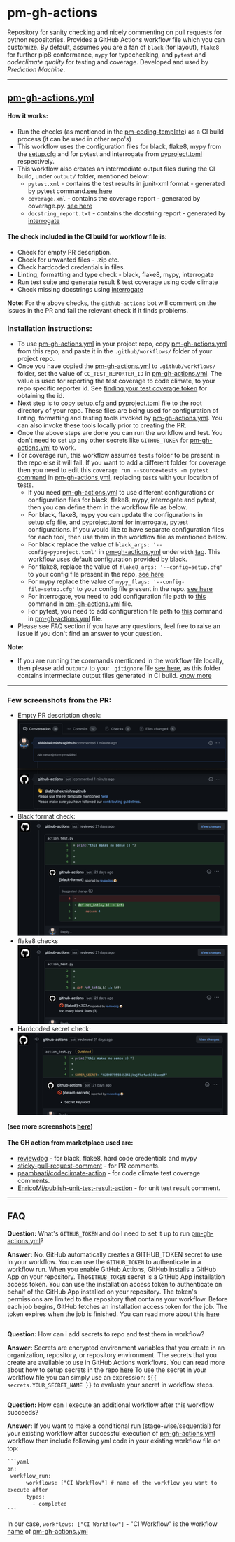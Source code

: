 # pm-gh-actions

Repository for sanity checking and nicely commenting on pull requests for python repositories.
Provides a GitHub Actions workflow file which you can customize. By default, assumes you are a fan of
`black` (for layout), `flake8` for further pip8 conformance, `mypy` for typechecking, and `pytest` and _codeclimate quality_ for testing and coverage.
Developed and used by _Prediction Machine_.

 - - -

## [pm-gh-actions.yml](.github/workflows/pm-gh-actions.yml)

#### How it works:

- Run the checks (as mentioned in the [pm-coding-template](https://github.com/predictionmachine/pm-coding-template)) as a CI build process (it can be used in other repo's)
- This workflow uses the configuration files for black, flake8, mypy from the [setup.cfg](setup.cfg) and for pytest and interrogate from [pyproject.toml](pyproject.toml) respectively.
- This workflow also creates an intermediate output files during the CI build, under `output/` folder, mentioned below:
  - `pytest.xml` - contains the test results in junit-xml format - generated by pytest command.[see here](https://github.com/predictionmachine/pm-gh-actions/blob/63bc3b28a6c48be33ad01c91cc14ad301cc7ec9a/.github/workflows/pm-gh-actions.yml#L142)
  - `coverage.xml` - contains the coverage report - generated by coverage.py. [see here](https://github.com/predictionmachine/pm-gh-actions/blob/63bc3b28a6c48be33ad01c91cc14ad301cc7ec9a/.github/workflows/pm-gh-actions.yml#L144)
  - `docstring_report.txt` - contains the docstring report - generated by [interrogate](https://github.com/predictionmachine/pm-gh-actions/blob/63bc3b28a6c48be33ad01c91cc14ad301cc7ec9a/.github/workflows/pm-gh-actions.yml#L159)

#### The check included in the CI build for workflow file is:
   - Check for empty PR description.
   - Check for unwanted files - .zip etc.
   - Check hardcoded credentials in files.
   - Linting, formatting and type check - black, flake8, mypy, interrogate
   - Run test suite and generate result & test coverage using code climate
   - Check missing docstrings using [interrogate](https://github.com/econchick/interrogate)

**Note**: For the above checks, the `github-actions` bot will comment on the issues in the PR and fail the relevant check if it finds problems.

### Installation instructions:

- To use [pm-gh-actions.yml](.github/workflows/pm-gh-actions.yml) in your project repo, copy [pm-gh-actions.yml](.github/workflows/pm-gh-actions.yml) from this repo, and paste it in the `.github/workflows/` folder of your project repo.
- Once you have copied the [pm-gh-actions.yml](.github/workflows/pm-gh-actions.yml) to `.github/workflows/` folder, set the value of `CC_TEST_REPORTER_ID` in [pm-gh-actions.yml](.github/workflows/pm-gh-actions.yml). The value is used for reporting the test coverage to code climate, to your repo specific reporter id. See [finding your test coverage token](https://docs.codeclimate.com/docs/finding-your-test-coverage-token) for obtaining the id.
- Next step is to copy [setup.cfg](setup.cfg) and [pyproject.toml](pyproject.toml) file to the root directory of your repo. These files are being used for configuration of linting, formatting and testing tools invoked by [pm-gh-actions.yml](.github/workflows/pm-gh-actions.yml). You can also invoke these tools locally prior to creating the PR.
- Once the above steps are done you can run the workflow and test. You don't need to set up any other secrets like `GITHUB_TOKEN` for [pm-gh-actions.yml](.github/workflows/pm-gh-actions.yml) to work.
- For coverage run, this workflow assumes `tests` folder to be present in the repo else it will fail. If you want to add a different folder for coverage then you need to edit this `coverage run --source=tests -m pytest` [command](https://github.com/predictionmachine/pm-gh-actions/blob/ab4b850e81b8cfa2224ab51e29c46c651dfcab72/.github/workflows/pm-gh-actions.ym#L139) in [pm-gh-actions.yml](.github/workflows/pm-gh-actions.yml), replacing `tests` with your location of tests.
  - If you need [pm-gh-actions.yml](.github/workflows/pm-gh-actions.yml) to use different configurations or configuration files for black, flake8, mypy, interrogate and pytest, then you can define them in the workflow file as below.
  - For black, flake8, mypy you can update the configurations in [setup.cfg](setup.cfg) file, and [pyproject.toml](pyproject.toml) for interrogate, pytest configurations. If you would like to have separate configuration files for each tool, then use them in the workflow file as mentioned below.
  - For black replace the value of `black_args: '--config=pyproject.toml'` in [pm-gh-actions.yml](.github/workflows/pm-gh-actions.yml) under `with` [tag](https://github.com/predictionmachine/pm-gh-actions/blob/ab4b850e81b8cfa2224ab51e29c46c651dfcab72/.github/workflows/pm-gh-actions.yml#L122). This workflow uses default configuration provided by black.
  - For flake8, replace the value of `flake8_args: '--config=setup.cfg'` to your config file present in the repo. [see here](https://github.com/predictionmachine/pm-gh-actions/blob/ab4b850e81b8cfa2224ab51e29c46c651dfcab72/.github/workflows/pm-gh-actions#L118)
  - For mypy replace the value of `mypy_flags: '--config-file=setup.cfg'` to your config file present in the repo. [see here](https://github.com/predictionmachine/pm-gh-actions/blob/ab4b850e81b8cfa2224ab51e29c46c651dfcab72/.github/workflows/pm-gh-actions.yml#L130)
  - For interrogate, you need to add configuration file path to [this](https://github.com/predictionmachine/pm-gh-actions/blob/63bc3b28a6c48be33ad01c91cc14ad301cc7ec9a/.github/workflows/pm-gh-actions.yml#L161) command in [pm-gh-actions.yml](.github/workflows/pm-gh-actions.yml) file.
  - For pytest, you need to add configuration file path to [this](https://github.com/predictionmachine/pm-gh-actions/blob/ab4b850e81b8cfa2224ab51e29c46c651dfcab72/.github/workflows/pm-gh-actions.yml#L138) command in [pm-gh-actions.yml](.github/workflows/pm-gh-actions.yml) file.
- Please see FAQ section if you have any questions, feel free to raise an issue if you don't find an answer to your question.

**Note:**

- If you are running the commands mentioned in the workflow file locally, then please add `output/` to your `.gitignore` file [see here](https://github.com/predictionmachine/pm-gh-actions/blob/63bc3b28a6c48be33ad01c91cc14ad301cc7ec9a/.gitignore#L10), as this folder contains intermediate output files generated in CI build. [know more](#How-it-works)

- - -

### Few screenshots from the PR:

- Empty PR description check:
![empty-pr](docs/screenshots/empty-pr-comment.png?raw=true "Empty PR comment")
- Black format check:
![Alt text](docs/screenshots/black-report.png?raw=true "Black format")
- flake8 checks
![Alt text](docs/screenshots/flake8-report.png?raw=true "Flake8")
- Hardcoded secret check:
![Alt text](docs/screenshots/secrets_report.png?raw=true "Hardcoded secrets report")

**(see more screenshots [here](/docs/screenshots))**

#### The GH action from marketplace used are:

- [reviewdog](https://github.com/reviewdog) - for black, flake8, hard code credentials and mypy
- [sticky-pull-request-comment](https://github.com/marocchino/sticky-pull-request-comment) - for PR comments.
- [paambaati/codeclimate-action](https://github.com/paambaati/codeclimate-action) - for code climate test coverage comments.
- [EnricoMi/publish-unit-test-result-action](https://github.com/EnricoMi/publish-unit-test-result-action) - for unit test result comment.

- - -

## FAQ

**Question:** What's `GITHUB_TOKEN` and do I need to set it up to run [pm-gh-actions.yml](.github/workflows/pm-gh-actions.yml)?

**Answer:** No. GitHub automatically creates a GITHUB_TOKEN secret to use in your workflow. You can use the `GITHUB_TOKEN` to authenticate in a workflow run.
When you enable GitHub Actions, GitHub installs a GitHub App on your repository. The`GITHUB_TOKEN` secret is a GitHub App installation access token. You can use the installation access token to authenticate on behalf of the GitHub App installed on your repository. The token's permissions are limited to the repository that contains your workflow. Before each job begins, GitHub fetches an installation access token for the job. The token expires when the job is finished.
You can read more about this [here](https://docs.github.com/en/actions/reference/authentication-in-a-workflow)

##

**Question:** How can i add secrets to repo and test them in workflow?

**Answer:** Secrets are encrypted environment variables that you create in an organization, repository, or repository environment. The secrets that you create are available to use in GitHub Actions workflows. You can read more about how to setup secrets in the repo [here](https://docs.github.com/en/actions/reference/encrypted-secrets)
To use the secret in your workflow file you can simply use an expression: `${{ secrets.YOUR_SECRET_NAME }}` to evaluate your secret in workflow steps.

##

**Question:** How can I execute an additional workflow after this workflow succeeds?

**Answer:** If you want to make a conditional run (stage-wise/sequential) for your existing workflow after successful execution of [pm-gh-actions.yml](.github/workflows/pm-gh-actions.yml) workflow then include following yml code in your existing workflow file on top:

    ```yaml
    on:
     workflow_run:
          workflows: ["CI Workflow"] # name of the workflow you want to execute after
          types:
            - completed
    ```

 In our case, `workflows: ["CI Workflow"]` -  "CI Workflow" is the workflow [name](https://github.com/predictionmachine/pm-gh-actions/blob/ab4b850e81b8cfa2224ab51e29c46c651dfcab72/.github/workflows/pm-gh-actions.yml#L8) of [pm-gh-actions.yml](.github/workflows/pm-gh-actions.yml)
